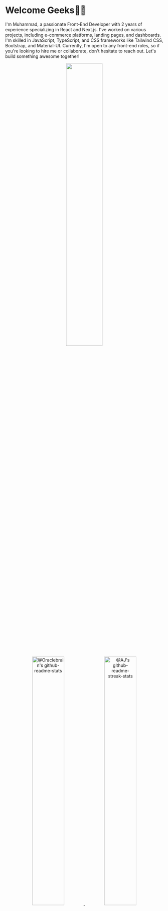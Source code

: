 # Welcome Geeks👨‍💻

I'm Muhammad, a passionate Front-End Developer with 2 years of experience specializing in React and Next.js. I've worked on various projects, including e-commerce platforms, landing pages, and dashboards. I'm skilled in JavaScript, TypeScript, and CSS frameworks like Tailwind CSS, Bootstrap, and Material-UI. Currently, I'm open to any front-end roles, so if you're looking to hire me or collaborate, don't hesitate to reach out. Let's build something awesome together!

<p align="center">
<img src="https://github-readme-stats.vercel.app/api/top-langs/?username=arplight&theme=shadow_blue&layout=compact"width="48%"/> 
</p>  

<p align="center">
  <a href="https://github.com/arplight?tab=repositories">
    <img src="https://github-readme-stats-one-bice.vercel.app/api?username=arplight&theme=transparent&show_icons=true&count_private=true&hide_border=true&role=OWNER,ORGANIZATION_MEMBER,COLLABORATOR" width="45%" alt="@Oraclebrain's github-readme-stats">
  </a>
  <a href="https://github.com/arplight?tab=stars">
    <img src="https://github-readme-streak-stats.herokuapp.com?user=arplight&theme=shadow-blue&hide_border=true&date_format=M%20j%5B%2C%20Y%5D" width="45%" alt="@AJ's github-readme-streak-stats">
  </a>
</p>
<br/>
